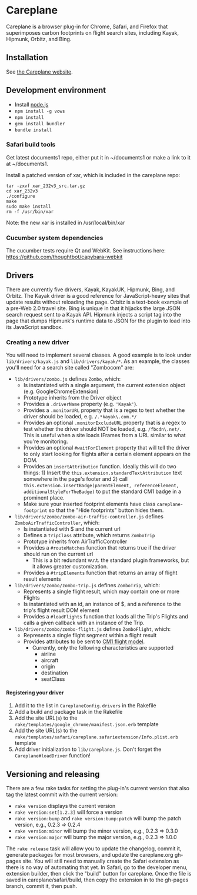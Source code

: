 # Careplane

Careplane is a browser plug-in for Chrome, Safari, and Firefox that superimposes carbon footprints on flight search sites, including Kayak, Hipmunk, Orbitz, and Bing.

## Installation

See [the Careplane website](http://carplane.org).

## Development environment

* Install [node.js](http://nodejs.org)
* `npm install -g vows`
* `npm install`
* `gem install bundler`
* `bundle install`

### Safari build tools

Get latest documents1 repo, either put it in ~/documents1 or make a link to it at ~/documents1.

Install a patched version of xar, which is included in the careplane repo:

    tar -zxvf xar_232v3_src.tar.gz
    cd xar_232v3
    ./configure
    make
    sudo make install
    rm -f /usr/bin/xar

Note: the new xar is installed in /usr/local/bin/xar

### Cucumber system dependencies

The cucumber tests require Qt and WebKit. See instructions here: https://github.com/thoughtbot/capybara-webkit

## Drivers

There are currently five drivers, Kayak, KayakUK, Hipmunk, Bing, and Orbitz. The Kayak driver is a good reference for JavaScript-heavy sites that update results without reloading the page. Orbitz is a text-book example of a pre-Web 2.0 travel site. Bing is unique in that it hijacks the large JSON search request sent to a Kayak API. Hipmunk injects a script tag into the page that dumps Hipmunk's runtime data to JSON for the plugin to load into its JavaScript sandbox.

### Creating a new driver

You will need to implement several classes. A good example is to look under `lib/drivers/kayak.js` and `lib/drivers/kayak/*`. As an example, the classes you'll need for a search site called "Zombocom" are:

* `lib/drivers/zombo.js` defines `Zombo`, which:
  * Is instantiated with a single argument, the current extension object (e.g. GoogleChromeExtension)
  * Prototype inherits from the Driver object
  * Provides a `.driverName` property (e.g. `'Kayak'`).
  * Provides a `.monitorURL` property that is a regex to test whether the driver should be loaded, e.g. `/.*kayak\.com.*/`
  * Provides an optional `.monitorExcludeURL` property that is a regex to test whether the driver should NOT be loaded, e.g. `/fbcdn\.net/`. This is useful when a site loads IFrames from a URL similar to what you're monitoring.
  * Provides an optional `#waitForElement` property that will tell the driver to only start looking for flights after a certain element appears on the DOM.
  * Provides an `insertAttribution` function. Ideally this will do two things: 1) Insert the `this.extension.standardTextAttribution` text somewhere in the page's footer and 2) call `this.extension.insertBadge(parentElement, referenceElement, additionalStyleForTheBadge)` to put the standard CM1 badge in a prominent place.
  * Make sure your inserted footprint elements have class `careplane-footprint` so that the "Hide footprints" button hides them.
* `lib/drivers/zombo/zombo-air-traffic-controller.js` defines `ZomboAirTrafficController`, which:
  * Is instantiated with $ and the current url
  * Defines a `tripClass` attribute, which returns `ZomboTrip`
  * Prototype inherits from AirTrafficController
  * Provides a `#routeMatches` function that returns true if the driver should run on the current url
    * This is a bit redundant w.r.t. the standard plugin frameworks, but it allows greater customization.
  * Provides a `#tripElements` function that returns an array of flight result elements
* `lib/drivers/zombo/zombo-trip.js` defines `ZomboTrip`, which:
  * Represents a single flight result, which may contain one or more Flights
  * Is instantiated with an id, an instance of $, and a reference to the trip's flight result DOM element
  * Provides a `#loadFlights` function that loads all the Trip's Flights and calls a given callback with an instance of the Trip.
* `lib/drivers/zombo/zombo-flight.js` defines `ZomboFlight`, which:
  * Represents a single flight segment within a flight result
  * Provides attributes to be sent to [CM1 flight model](http://impact.brighterplanet.com/models/flight).
    * Currently, only the following characteristics are supported
      * airline
      * aircraft
      * origin
      * destination
      * seatClass

#### Registering your driver
1. Add it to the list in `CareplaneConfig.drivers` in the Rakefile
1. Add a build and package task in the Rakefile
1. Add the site URL(s) to the `rake/templates/google_chrome/manifest.json.erb` template
1. Add the site URL(s) to the `rake/templates/safari/careplane.safariextension/Info.plist.erb` template
1. Add driver initialization to `lib/careplane.js`. Don't forget the `Careplane#loadDriver` function!

## Versioning and releasing

There are a few rake tasks for setting the plug-in's current version that also tag the latest commit with the current version:
* `rake version` displays the current version
* `rake version:set[1.2.3]` will force a version
* `rake version:bump` and `rake version:bump:patch` will bump the patch version, e.g., 0.2.3 => 0.2.4
* `rake version:minor` will bump the minor version, e.g., 0.2.3 => 0.3.0
* `rake version:major` will bump the major version, e.g., 0.2.3 => 1.0.0

The `rake release` task will allow you to update the changelog, commit it, generate packages for most browsers, and update the careplane.org gh-pages site. You will still need to manually create the Safari extension as there is no way of automating that yet. In Safari, go to the developer menu, extension builder, then click the "build" button for careplane. Once the file is saved in careplane/safari/build, then copy the extension in to the gh-pages branch, commit it, then push.

